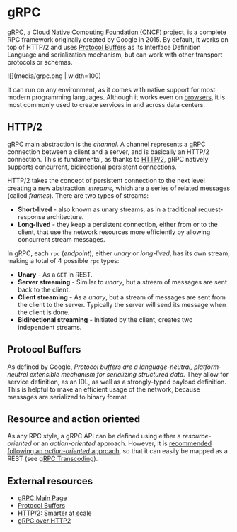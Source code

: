 # gRPC
[gRPC][], a [Cloud Native Computing Foundation (CNCF)][CNCF] project, is a complete RPC framework originally created by Google in 2015. By default, it works on top of HTTP/2 and uses [Protocol Buffers][] as its Interface Definition Language and serialization mechanism, but can work with other transport protocols or schemas.

![](media/grpc.png | width=100)

It can run on any environment, as it comes with native support for most modern programming languages. Although it works even on [browsers](https://github.com/grpc/grpc-web), it is most commonly used to create services in and across data centers.

## HTTP/2
gRPC main abstraction is the _channel_. A channel represents a gRPC connection between a client and a server, and is basically an HTTP/2 connection. This is fundamental, as thanks to [HTTP/2][HTTP/2: Smarter at scale], gRPC natively supports concurrent, bidirectional persistent connections.

HTTP/2 takes the concept of persistent connection to the next level creating a new abstraction: _streams_, which are a series of related messages (called _frames_). There are two types of streams:

* **Short-lived** - also known as unary streams, as in a traditional request-response architecture.
* **Long-lived** - they keep a persistent connection, either from or to the client, that use the network resources more efficiently by allowing concurrent stream messages.

In gRPC, each `rpc` (_endpoint_), either _unary_ or _long-lived_, has its own stream, making a total of 4 possible `rpc` types:

* **Unary** - As a `GET` in REST.
* **Server streaming** - Similar to _unary_, but a stream of messages are sent back to the client.
* **Client streaming** - As a _unary_, but a stream of messages are sent from the client to the server. Typically the server will send its message when the client is done.
* **Bidirectional streaming** - Initiated by the client, creates two independent streams.

## Protocol Buffers
As defined by Google, _Protocol buffers are a language-neutral, platform-neutral extensible mechanism for serializing structured data._ They allow for service definition, as an IDL, as well as a strongly-typed payload definition. This is helpful to make an efficient usage of the network, because messages are serialized to binary format.

## Resource and action oriented
As any RPC style, a gRPC API can be defined using either a _resource-oriented_ or an _action-oriented_ approach. However, it is [recommended following an _action-oriented_ approach](https://cloud.google.com/apis/design/resources), so that it can easily be mapped as a REST (see [gRPC Transcoding](https://github.com/googleapis/googleapis/blob/master/google/api/http.proto)).

## External resources
* [gRPC Main Page][gRPC]
* [Protocol Buffers][]
* [HTTP/2: Smarter at scale][]
* [gRPC over HTTP2](https://github.com/grpc/grpc/blob/master/doc/PROTOCOL-HTTP2.md)

[gRPC]: https://grpc.io/
[CNCF]: https://www.cncf.io/
[Protocol Buffers]: https://developers.google.com/protocol-buffers
[HTTP/2: Smarter at scale]: https://www.cncf.io/blog/2018/07/03/http-2-smarter-at-scale/

